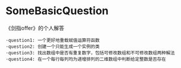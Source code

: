 # SomeBasicQuestion
《剑指offer》的个人解答

    ·question1: 一个更好地重载赋值运算符函数
    ·question2: 创建一个只能生成一个实例的类
    ·question3: 找出数组中是否有重复数字，包括可修改数组和不可修改数组两种解法
    ·question4: 在一个每行每列均为递增排列的二维数组中判断给定整数是否存在
